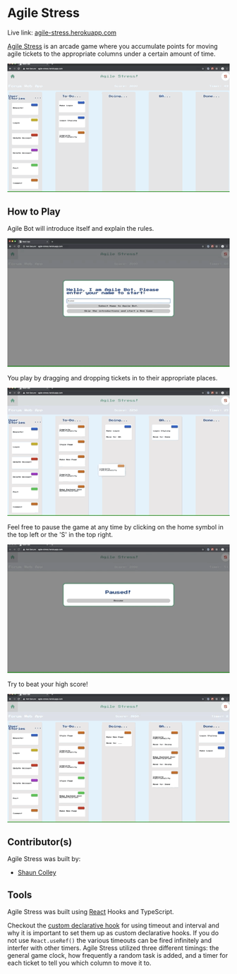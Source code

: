 # Agile Stress

Live link: [agile-stress.herokuapp.com](agile-stress.herokuapp.com)

[Agile Stress](agile-stress.herokuapp.com) is an arcade game where you accumulate points for moving agile tickets to the appropriate columns under a certain amount of time.

<img src="readme_images/general-gameplay.gif"/>

## How to Play

Agile Bot will introduce itself and explain the rules.

<img src="readme_images/agile-bot.gif"/>

You play by dragging and dropping tickets in to their appropriate places.

<img src="readme_images/drag-drop.gif"/>

Feel free to pause the game at any time by clicking on the home symbol in the top left or the 'S' in the top right.

<img src="readme_images/pause.gif"/>

Try to beat your high score!

<img src="readme_images/score.gif"/>

## Contributor(s)

Agile Stress was built by:

   - [Shaun Colley](https://github.com/shaunwcolley)

## Tools

Agile Stress was built using [React](https://github.com/facebook/create-react-app) Hooks and TypeScript.

Checkout the [custom declarative hook](https://overreacted.io/making-setinterval-declarative-with-react-hooks/) for using timeout and interval and why it is important to set them up as custom declarative hooks. If you do not use `React.useRef()` the various timeouts can be fired infinitely and interfer with other timers. Agile Stress utilized three different timings: the general game clock, how frequently a random task is added, and a timer for each ticket to tell you which column to move it to.
